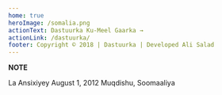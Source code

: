 ```yaml
---
home: true
heroImage: /somalia.png
actionText: Dastuurka Ku-Meel Gaarka →
actionLink: /dastuurka/
footer: Copyright © 2018 | Dastuurka | Developed Ali Salad
---
```

<div class="tip custom-block"><p class="custom-block-title"></p><strong>NOTE</strong><p>La Ansixiyey August 1, 2012 Muqdishu, Soomaaliya</p></div>

